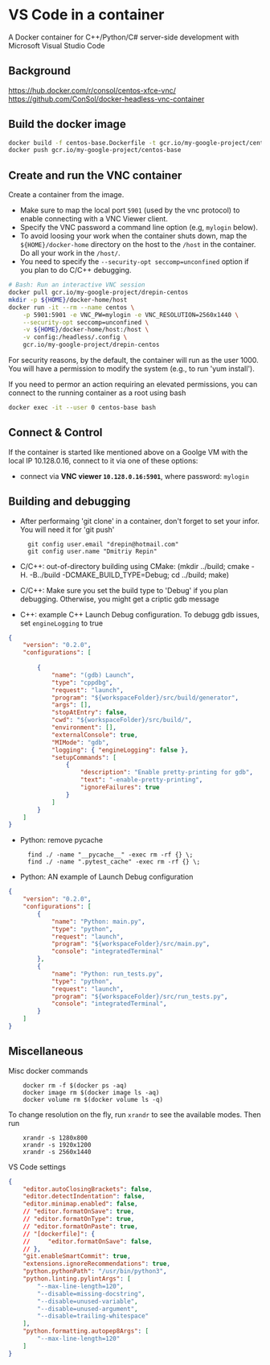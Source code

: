 # VS Code in a container
A Docker container for C++/Python/C# server-side development with Microsoft Visual Studio Code

## Background
https://hub.docker.com/r/consol/centos-xfce-vnc/
https://github.com/ConSol/docker-headless-vnc-container

## Build the docker image
```bash
docker build -f centos-base.Dockerfile -t gcr.io/my-google-project/centos-base .
docker push gcr.io/my-google-project/centos-base
```

## Create and run the VNC container
Create a container from the image. 
* Make sure to map the local port `5901` (used by the vnc protocol) to enable connecting with a VNC Viewer client.
* Specify the VNC password a command line option (e.g, `mylogin` below).
* To avoid loosing your work when the container shuts down, map the `${HOME}/docker-home` directory on the host 
to the `/host` in the container. Do all your work in the `/host/`. 
* You need to specify the `--security-opt seccomp=unconfined` option if you plan to do C/C++ debugging. 
```Bash
# Bash: Run an interactive VNC session 
docker pull gcr.io/my-google-project/drepin-centos
mkdir -p ${HOME}/docker-home/host
docker run -it --rm --name centos \
    -p 5901:5901 -e VNC_PW=mylogin -e VNC_RESOLUTION=2560x1440 \
    --security-opt seccomp=unconfined \
    -v ${HOME}/docker-home/host:/host \
    -v config:/headless/.config \
    gcr.io/my-google-project/drepin-centos
```

For security reasons, by the default, the container will run as the user 1000. You will have a permission to modify the system (e.g., to run 'yum install'). 

If you need to permor an action requiring an elevated permissions, you can connect to the running container as a root using bash
```Bash
docker exec -it --user 0 centos-base bash
```

## Connect & Control
If the container is started like mentioned above on a Goolge VM with the local IP 10.128.0.16, connect to it via one of these options:

* connect via __VNC viewer `10.128.0.16:5901`__, where password: `mylogin`

## Building and debugging

* After performaing 'git clone' in a container, don't forget to set your infor. You will need it for 'git push'

        git config user.email "drepin@hotmail.com"
        git config user.name "Dmitriy Repin"

* C/C++: out-of-directory building using CMake:
    (mkdir ../build; cmake -H. -B../build -DCMAKE_BUILD_TYPE=Debug; cd ../build; make)

* C/C++: Make sure you set the build type to 'Debug' if you plan debugging. Otherwise, you might get a criptic gdb message

* C++: example C++ Launch Debug configuration. To debugg gdb issues, set `engineLogging` to true
```json
{
    "version": "0.2.0",
    "configurations": [
        
        {
            "name": "(gdb) Launch",
            "type": "cppdbg",
            "request": "launch",
            "program": "${workspaceFolder}/src/build/generator",
            "args": [],
            "stopAtEntry": false,
            "cwd": "${workspaceFolder}/src/build/",
            "environment": [],
            "externalConsole": true,
            "MIMode": "gdb",
            "logging": { "engineLogging": false },
            "setupCommands": [
                {
                    "description": "Enable pretty-printing for gdb",
                    "text": "-enable-pretty-printing",
                    "ignoreFailures": true
                }
            ]
        }
    ]
}

```

* Python: remove pycache 

        find ./ -name "__pycache__" -exec rm -rf {} \;
        find ./ -name ".pytest_cache" -exec rm -rf {} \;

* Python: AN example of Launch Debug configuration
```json
{
    "version": "0.2.0",
    "configurations": [
        {
            "name": "Python: main.py",
            "type": "python",
            "request": "launch",
            "program": "${workspaceFolder}/src/main.py",
            "console": "integratedTerminal"
        },
        {
            "name": "Python: run_tests.py",
            "type": "python",
            "request": "launch",
            "program": "${workspaceFolder}/src/run_tests.py",
            "console": "integratedTerminal",
        }
    ]
}
```

## Miscellaneous

Misc docker commands

        docker rm -f $(docker ps -aq) 
        docker image rm $(docker image ls -aq)
        docker volume rm $(docker volume ls -q)

To change resolution on the fly, run `xrandr` to see the available modes. Then run

        xrandr -s 1280x800
        xrandr -s 1920x1200
        xrandr -s 2560x1440

VS Code settings
```json
{
    "editor.autoClosingBrackets": false,
    "editor.detectIndentation": false,
    "editor.minimap.enabled": false,
    // "editor.formatOnSave": true,
    // "editor.formatOnType": true,
    // "editor.formatOnPaste": true,
    // "[dockerfile]": {
    //     "editor.formatOnSave": false,
    // },
    "git.enableSmartCommit": true,
    "extensions.ignoreRecommendations": true,
    "python.pythonPath": "/usr/bin/python3",
    "python.linting.pylintArgs": [
        "--max-line-length=120",
        "--disable=missing-docstring",
        "--disable=unused-variable",
        "--disable=unused-argument",
        "--disable=trailing-whitespace"
    ],
    "python.formatting.autopep8Args": [
        "--max-line-length=120"
    ]
}
```
